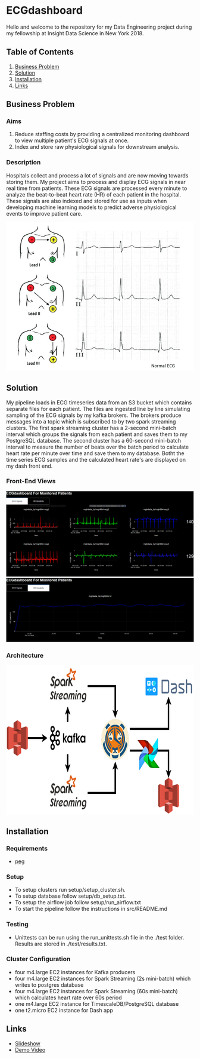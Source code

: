 # ECGdashboard
Hello and welcome to the repository for my Data Engineering project during my fellowship at Insight Data Science in New York 2018.

## Table of Contents
1. [Business Problem](README.md#business-problem)
2. [Solution](README.md#solution)
3. [Installation](README.md#installation)
4. [Links](README.md#links)

## Business Problem
### Aims
1. Reduce staffing costs by providing a centralized monitoring dashboard to view multiple patient's ECG signals at once.
2. Index and store raw physiological signals for downstream analysis. 

### Description
Hospitals collect and process a lot of signals and are now moving towards storing them. My project aims to process and display ECG signals in near real time from patients. These ECG signals are processed every minute to analyze the beat-to-beat heart rate (HR) of each patient in the hospital. These signals are also indexed and stored for use as inputs when developing machine learning models to predict adverse physiological events to improve patient care.
<p align="center">
<img src="https://github.com/souzanmirza/ECGdashboard/blob/master/docs/ecgsignals.jpg" width="600", height="400">
</p>

## Solution

My pipeline loads in ECG timeseries data from an S3 bucket which contains separate files for each patient. The files are ingested line by line simulating sampling of the ECG signals by my kafka brokers. The brokers produce messages into a topic which is subscribed to by two spark streaming clusters. The first spark streaming cluster has a 2-second mini-batch interval which groups the signals from each patient and saves them to my PostgreSQL database. The second cluster has a 60-second mini-batch interval to measure the number of beats over the batch period to calculate heart rate per minute over time and save them to my database. Botht the time series ECG samples and the calculated heart rate's are displayed on my dash front end.

### Front-End Views
<p align="center">
<img src="https://github.com/souzanmirza/ECGdashboard/blob/master/docs/dashboard_ecg_v2.PNG">
<img src="https://github.com/souzanmirza/ECGdashboard/blob/master/docs/dashboard_hr_v2.PNG">
</p>


### Architecture
<p align="center">
<img src="https://github.com/souzanmirza/ECGdashboard/blob/master/docs/pipeline.png" width="700", height="400">
</p>

## Installation
### Requirements 
* [peg](https://github.com/InsightDataScience/pegasus)

### Setup
* To setup clusters run setup/setup_cluster.sh.
* To setup database follow setup/db_setup.txt.
* To setup the airflow job follow setup/run_airflow.txt
* To start the pipeline follow the instructions in src/README.md 

### Testing
* Unittests can be run using the run_unittests.sh file in the ./test folder. Results are stored in ./test/results.txt.

### Cluster Configuration
* four m4.large EC2 instances for Kafka producers
* four m4.large EC2 instances for Spark Streaming (2s mini-batch) which writes to postgres database
* four m4.large EC2 instances for Spark Streaming (60s mini-batch) which calculates heart rate over 60s period
* one m4.large EC2 instance for TimescaleDB/PostgreSQL database
* one t2.micro EC2 instance for Dash app

## Links
* [Slideshow](https://docs.google.com/presentation/d/198-gXbHNTJeWQ6rWjrbCLg4sWrpUElwC42czowfElV4/edit?usp=sharing)
* [Demo Video](https://drive.google.com/file/d/1cM3nIwuDpmu5ze9JMI9Z3z_KrZWg5bS-/view?usp=sharing)
